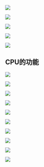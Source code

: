 ![](images/Pasted%20image%2020241205222240.png)

![](images/Pasted%20image%2020241205222207.png)

![](images/Pasted%20image%2020241205222320.png)

![](images/Pasted%20image%2020241205222525.png)

![](images/Pasted%20image%2020241205222709.png)

## CPU的功能

![](images/Pasted%20image%2020241205223011.png)

![](images/Pasted%20image%2020241205223155.png)

![](images/Pasted%20image%2020241205223503.png)

![](images/Pasted%20image%2020241205223618.png)

![](images/Pasted%20image%2020241205224033.png)

![](images/Pasted%20image%2020241205224527.png)

![](images/Pasted%20image%2020241206012529.png)

![](images/Pasted%20image%2020241206012552.png)

![](images/Pasted%20image%2020241206012617.png)

![](images/Pasted%20image%2020241206012702.png)

